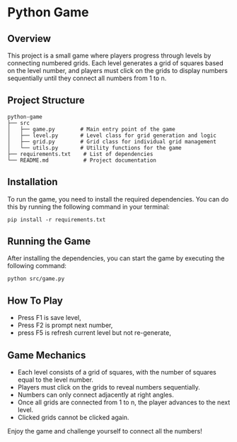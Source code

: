 # Python Game

## Overview
This project is a small game where players progress through levels by connecting numbered grids. Each level generates a grid of squares based on the level number, and players must click on the grids to display numbers sequentially until they connect all numbers from 1 to n.

## Project Structure
```
python-game
├── src
│   ├── game.py        # Main entry point of the game
│   ├── level.py       # Level class for grid generation and logic
│   ├── grid.py        # Grid class for individual grid management
│   └── utils.py       # Utility functions for the game
├── requirements.txt    # List of dependencies
└── README.md           # Project documentation
```

## Installation
To run the game, you need to install the required dependencies. You can do this by running the following command in your terminal:

```
pip install -r requirements.txt
```

## Running the Game
After installing the dependencies, you can start the game by executing the following command:

```
python src/game.py
```

## How To Play

- Press F1 is save level,
- Press F2 is prompt next number,
- press F5 is refresh current level but not re-generate,



## Game Mechanics
- Each level consists of a grid of squares, with the number of squares equal to the level number.
- Players must click on the grids to reveal numbers sequentially.
- Numbers can only connect adjacently at right angles.
- Once all grids are connected from 1 to n, the player advances to the next level.
- Clicked grids cannot be clicked again.

Enjoy the game and challenge yourself to connect all the numbers!